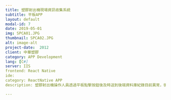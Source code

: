 ```yaml
---
title: 塑膠射出機現場資訊收集系統
subtitle: 平板APP
layout: default
modal-id: 7
date: 2019-05-01
img: SPCA01.JPG
thumbnail: SPCA02.JPG
alt: image-alt
project-date:  2012
client: 中華塑膠
category: APP Development
lang: [C#]
server: IIS
frontend: React Native
ide: 
category: ReactNative APP
description: 塑膠射出機操作人員透過平板點擊按鈕後及時送到後端資料庫紀錄目前異常，後端API紀錄後並提供良率分析介面供管理者查詢。

---
```


